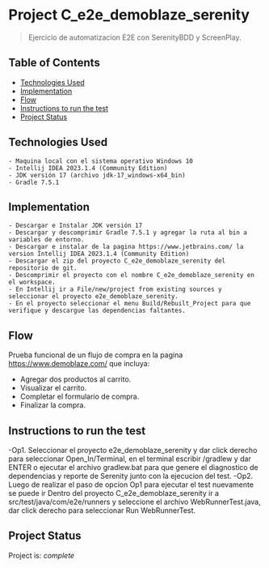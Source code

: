 # Project C_e2e_demoblaze_serenity
> Ejercicio de automatizacion E2E con SerenityBDD y ScreenPlay.

## Table of Contents
* [Technologies Used](#Prerequisitos)
* [Implementation](#Implementacion)
* [Flow](#flujo)
* [Instructions to run the test](#instructions)
* [Project Status](#project-status)

## Technologies Used
	- Maquina local con el sistema operativo Windows 10
	- Intellij IDEA 2023.1.4 (Community Edition)
	- JDK versión 17 (archivo jdk-17_windows-x64_bin)
	- Gradle 7.5.1

## Implementation
    - Descargar e Instalar JDK versión 17
	- Descargar y descomprimir Gradle 7.5.1 y agregar la ruta al bin a variables de entorno.
	- Descargar e instalar de la pagina https://www.jetbrains.com/ la version Intellij IDEA 2023.1.4 (Community Edition)
	- Descargar el zip del proyecto C_e2e_demoblaze_serenity del repositorio de git.
	- Descomprimir el proyecto con el nombre C_e2e_demoblaze_serenity en el workspace.
	- En Intellij ir a File/new/project from existing sources y seleccionar el proyecto e2e_demoblaze_serenity. 
    - En el proyecto seleccionar el menu Build/Rebuilt_Project para que verifique y descargue las dependencias faltantes.

## Flow
Prueba funcional de un flujo de compra en la pagina https://www.demoblaze.com/ que incluya:
- Agregar dos productos al carrito.
- Visualizar el carrito.
- Completar el formulario de compra.
- Finalizar la compra.

## Instructions to run the test

-Op1. Seleccionar el proyecto e2e_demoblaze_serenity y dar click derecho para seleccionar Open_In/Terminal, en el terminal escribir /gradlew y dar ENTER o ejecutar el archivo gradlew.bat para que genere el diagnostico de dependencias y reporte de Serenity junto con la ejecucion del test.
-Op2. Luego de realizar el paso de opcion Op1 para ejecutar el test nuevamente se puede ir Dentro del proyecto C_e2e_demoblaze_serenity ir a src/test/java/com/e2e/runners y seleccione el archivo WebRunnerTest.java, dar click derecho para seleccionar Run WebRunnerTest.

## Project Status
Project is:  _complete_
